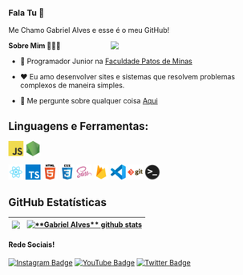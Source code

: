 ### Fala Tu 👋

Me Chamo Gabriel Alves e esse é o meu GitHub!

<img align="right" width="300" src="bug-fix-bug.gif" />


**Sobre Mim 👨🏻‍💻**

- 💼 Programador Junior na [Faculdade Patos de Minas](https://faculdadepatosdeminas.edu.br)

- ❤️ Eu amo desenvolver sites e sistemas que resolvem problemas complexos de maneira simples.

- 💬 Me pergunte sobre qualquer coisa [Aqui](https://instagram.com/gbr.code/)


## **Linguagens e Ferramentas:**  


<code><img height="30" src="https://raw.githubusercontent.com/github/explore/80688e429a7d4ef2fca1e82350fe8e3517d3494d/topics/javascript/javascript.png"></code>
<code><img height="30" src="https://raw.githubusercontent.com/github/explore/80688e429a7d4ef2fca1e82350fe8e3517d3494d/topics/nodejs/nodejs.png"></code>

<code><img height="30" src="https://raw.githubusercontent.com/github/explore/80688e429a7d4ef2fca1e82350fe8e3517d3494d/topics/react/react.png"></code>
<code><img height="30" src="https://raw.githubusercontent.com/github/explore/80688e429a7d4ef2fca1e82350fe8e3517d3494d/topics/typescript/typescript.png"></code>
<code><img height="30" src="https://raw.githubusercontent.com/github/explore/80688e429a7d4ef2fca1e82350fe8e3517d3494d/topics/html/html.png"></code>
<code><img height="30" src="https://raw.githubusercontent.com/github/explore/80688e429a7d4ef2fca1e82350fe8e3517d3494d/topics/css/css.png"></code>
<code><img height="30" src="https://raw.githubusercontent.com/github/explore/80688e429a7d4ef2fca1e82350fe8e3517d3494d/topics/sass/sass.png"></code>
<code><img height="30" src="https://raw.githubusercontent.com/github/explore/80688e429a7d4ef2fca1e82350fe8e3517d3494d/topics/firebase/firebase.png"></code>
<code><img height="30" src="https://raw.githubusercontent.com/github/explore/80688e429a7d4ef2fca1e82350fe8e3517d3494d/topics/visual-studio-code/visual-studio-code.png"></code>
<code><img height="30" src="https://raw.githubusercontent.com/github/explore/80688e429a7d4ef2fca1e82350fe8e3517d3494d/topics/git/git.png"></code>
<code><img height="30" src="https://raw.githubusercontent.com/github/explore/80688e429a7d4ef2fca1e82350fe8e3517d3494d/topics/terminal/terminal.png"></code>


## **GitHub Estatísticas**

| <a href="https://github.com/gabrielweises"><img align="center" src="https://github-readme-stats.vercel.app/api/top-langs/?username=GabrielWeises&theme=midnight-purple&hide_langs_below=1" /></a> | <a href="https://github.com/gabrielweises"><img align="center" src="https://github-readme-stats.vercel.app/api?username=GabrielWeises&show_icons=true&theme=midnight-purple&line_height=27" alt="**Gabriel Alves** github stats"/></a> |
| ------------- | ------------- |


#### Rede Sociais!

[![Instagram Badge](https://img.shields.io/badge/Instagram-E4405F?style=for-the-badge&logo=instagram&logoColor=white)](https://instagram.com/gbr.code/)
[![YouTube Badge](https://img.shields.io/badge/YouTube-FF0000?style=for-the-badge&logo=youtube&logoColor=white)](https://www.youtube.com/channel/UC4pNKzi1GP58B0HZcWUhZyQ)
[![Twitter Badge](https://img.shields.io/badge/Twitter-1DA1F2?style=for-the-badge&logo=twitter&logoColor=white)](https://twitter.com/gabrielberners)


